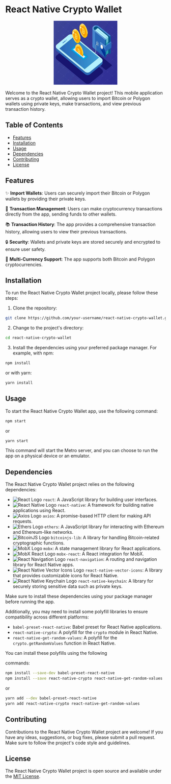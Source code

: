# React Native Crypto Wallet

<div align="center">
  <img src="./assets/yo.jpg" alt="Crypto Wallet Icon" width="200px" height="200px">
</div>

Welcome to the React Native Crypto Wallet project! This mobile application serves as a crypto wallet, allowing users to import Bitcoin or Polygon wallets using private keys, make transactions, and view previous transaction history. 

## Table of Contents
- [Features](#features)
- [Installation](#installation)
- [Usage](#usage)
- [Dependencies](#dependencies)
- [Contributing](#contributing)
- [License](#license)

## Features

✨ **Import Wallets**: Users can securely import their Bitcoin or Polygon wallets by providing their private keys.

💸 **Transaction Management**: Users can make cryptocurrency transactions directly from the app, sending funds to other wallets.

📚 **Transaction History**: The app provides a comprehensive transaction history, allowing users to view their previous transactions.

🔒 **Security**: Wallets and private keys are stored securely and encrypted to ensure user safety.

💱 **Multi-Currency Support**: The app supports both Bitcoin and Polygon cryptocurrencies.

## Installation

To run the React Native Crypto Wallet project locally, please follow these steps:

1. Clone the repository:

```bash
git clone https://github.com/your-username/react-native-crypto-wallet.git
```

2. Change to the project's directory:

```bash
cd react-native-crypto-wallet
```

3. Install the dependencies using your preferred package manager. For example, with npm:

```bash
npm install
```

or with yarn:

```bash
yarn install
```

## Usage

To start the React Native Crypto Wallet app, use the following command:

```bash
npm start
```

or

```bash
yarn start
```

This command will start the Metro server, and you can choose to run the app on a physical device or an emulator.

## Dependencies

The React Native Crypto Wallet project relies on the following dependencies:

- ![React Logo](react-icon.png) `react`: A JavaScript library for building user interfaces.
- ![React Native Logo](react-native-icon.png) `react-native`: A framework for building native applications using React.
- ![Axios Logo](axios-icon.png) `axios`: A promise-based HTTP client for making API requests.
- ![Ethers Logo](ethers-icon.png) `ethers`: A JavaScript library for interacting with Ethereum and Ethereum-like networks.
- ![BitcoinJS Logo](bitcoinjs-icon.png) `bitcoinjs-lib`: A library for handling Bitcoin-related cryptographic functions.
- ![MobX Logo](mobx-icon.png) `mobx`: A state management library for React applications.
- ![MobX React Logo](mobx-react-icon.png) `mobx-react`: A React integration for MobX.
- ![React Navigation Logo](react-navigation-icon.png) `react-navigation`: A routing and navigation library for React Native apps.
- ![React Native Vector Icons Logo](vector-icons-icon.png) `react-native-vector-icons`: A library that provides customizable icons for React Native.
- ![React Native Keychain Logo](keychain-icon.png) `react-native-keychain`: A library for securely storing sensitive data such as private keys.

Make sure to install these dependencies using your package manager before running the app.

Additionally, you may need to install some polyfill libraries to ensure compatibility across different platforms:

- `babel-preset-react-native`: Babel preset for React Native applications.
- `react-native-crypto`: A polyfill for the `crypto` module in React Native.
- `react-native-get-random-values`: A polyfill for the `crypto.getRandomValues` function in React Native.

You can install these polyfills using the following

 commands:

```bash
npm install --save-dev babel-preset-react-native
npm install --save react-native-crypto react-native-get-random-values
```

or

```bash
yarn add --dev babel-preset-react-native
yarn add react-native-crypto react-native-get-random-values
```

## Contributing

Contributions to the React Native Crypto Wallet project are welcome! If you have any ideas, suggestions, or bug fixes, please submit a pull request. Make sure to follow the project's code style and guidelines.

## License

The React Native Crypto Wallet project is open source and available under the [MIT License](https://opensource.org/licenses/MIT).
